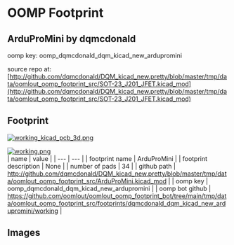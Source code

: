 # OOMP Footprint  
## ArduProMini  by dqmcdonald  
  
oomp key: oomp_dqmcdonald_dqm_kicad_new_ardupromini  
  
source repo at: [http://github.com/dqmcdonald/DQM_kicad_new.pretty/blob/master/tmp/data/oomlout_oomp_footprint_src/SOT-23_J201_JFET.kicad_mod](http://github.com/dqmcdonald/DQM_kicad_new.pretty/blob/master/tmp/data/oomlout_oomp_footprint_src/SOT-23_J201_JFET.kicad_mod)  
## Footprint  
  
[![working_kicad_pcb_3d.png](working_kicad_pcb_3d_600.png)](working_kicad_pcb_3d.png)  
  
[![working.png](working_600.png)](working.png)  
| name | value | 
| --- | --- | 
| footprint name | ArduProMini | 
| footprint description | None | 
| number of pads | 34 | 
| github path | http://github.com/dqmcdonald/DQM_kicad_new.pretty/blob/master/tmp/data/oomlout_oomp_footprint_src/ArduProMini.kicad_mod | 
| oomp key | oomp_dqmcdonald_dqm_kicad_new_ardupromini | 
| oomp bot github | https://github.com/oomlout/oomlout_oomp_footprint_bot/tree/main/tmp/data/oomlout_oomp_footprint_src/footprints/dqmcdonald_dqm_kicad_new_ardupromini/working | 
## Images  
